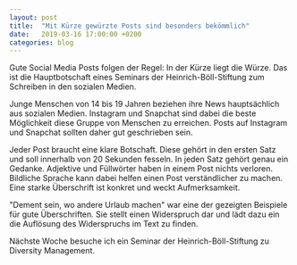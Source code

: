 ```yaml
---
layout: post
title:  "Mit Kürze gewürzte Posts sind besonders bekömmlich"
date:   2019-03-16 17:00:00 +0200
categories: blog
---
```


Gute Social Media Posts folgen der Regel: In der Kürze liegt die Würze. Das ist die Hauptbotschaft eines Seminars 
der Heinrich-Böll-Stiftung zum Schreiben in den sozialen Medien. 

Junge Menschen von 14 bis 19 Jahren beziehen ihre News hauptsächlich aus sozialen Medien. Instagram
und Snapchat sind dabei die beste Möglichkeit diese Gruppe von Menschen zu erreichen. Posts auf Instagram und 
Snapchat sollten daher gut geschrieben sein.

Jeder Post braucht eine klare Botschaft. Diese gehört in den ersten Satz und soll innerhalb von
20 Sekunden fesseln. In jeden Satz gehört genau ein Gedanke. Adjektive und Füllwörter haben in einem Post nichts 
verloren. Bildliche Sprache kann dabei helfen einen Post verständlicher zu machen. Eine starke Überschrift ist 
konkret und weckt Aufmerksamkeit.

"Dement sein, wo andere Urlaub machen" war eine der gezeigten Beispiele für gute Überschriften. Sie stellt
einen Widerspruch dar und lädt dazu ein die Auflösung des Widerspruchs im Text zu finden.

Nächste Woche besuche ich ein Seminar der Heinrich-Böll-Stiftung zu Diversity Management.
